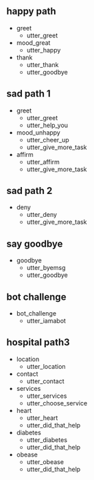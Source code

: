 ## happy path
* greet
  - utter_greet
* mood_great
  - utter_happy
* thank
  - utter_thank
  - utter_goodbye

## sad path 1
* greet
  - utter_greet
  - utter_help_you
* mood_unhappy
  - utter_cheer_up
  - utter_give_more_task
* affirm
  - utter_affirm
  - utter_give_more_task



## sad path 2
* deny
  - utter_deny
  - utter_give_more_task

## say goodbye
* goodbye
  - utter_byemsg
  - utter_goodbye

## bot challenge
* bot_challenge
  - utter_iamabot


## hospital path3
* location
  - utter_location
* contact
  - utter_contact
* services
  - utter_services
  - utter_choose_service
* heart
  - utter_heart
  - utter_did_that_help
* diabetes
  - utter_diabetes
  - utter_did_that_help
* obease
  - utter_obease
  - utter_did_that_help
